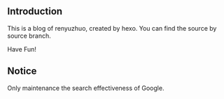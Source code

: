 ## Introduction

This is a blog of renyuzhuo, created by hexo. You can find the source by source branch.

Have Fun!

## Notice

Only maintenance the search effectiveness of Google.
